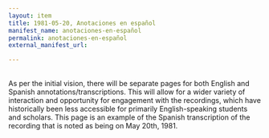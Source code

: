 ```yaml
---
layout: item
title: 1981-05-20, Anotaciones en español 
manifest_name: anotaciones-en-español
permalink: anotaciones-en-español
external_manifest_url: 

---
```

<!-- Add an essay or interpretive material below this line,
using HTML or markdown.  Do not modify this file above this line -->
<br>
As per the initial vision, there will be separate pages for both English and Spanish annotations/transcriptions. This will allow for a wider variety of interaction and opportunity for engagement with the recordings, which have historically been less accessible for primarily English-speaking students and scholars. This page is an example of the Spanish transcription of the recording that is noted as being on May 20th, 1981. 
<br>
